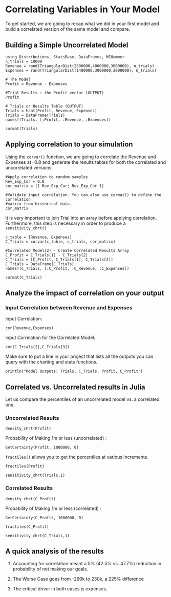 # Correlating Variables in Your Model

To get started, we are going to recap what we did in your first model and build a correlated version of the same model and compare.


## Building a Simple Uncorrelated Model

```@example SampleModel
using Distributions, StatsBase, DataFrames, MCHammer
n_trials = 10000
Revenue = rand(TriangularDist(2500000,4000000,3000000), n_trials)
Expenses = rand(TriangularDist(1400000,3000000,2000000), n_trials)

# The Model
Profit = Revenue - Expenses

#Trial Results : the Profit vector (OUTPUT)
Profit

# Trials or Results Table (OUTPUT)
Trials = hcat(Profit, Revenue, Expenses)
Trials = DataFrame(Trials)
names!(Trials, [:Profit, :Revenue, :Expenses])

cormat(Trials)
```
## Applying correlation to your simulation
Using the `corvar()` function, we are going to correlate the Revenue and Expenses at -0.8 and generate the results tables for both the correlated and uncorrelated versions.

```@example SampleModel
#Apply correlation to random samples
Rev_Exp_Cor = 0.8
cor_matrix = [1 Rev_Exp_Cor; Rev_Exp_Cor 1]

#Validate input correlation. You can also use cormat() to define the correlation
#matrix from historical data.
cor_matrix
```
It is very important to join Trial into an array before applying correlation. Furthermore, this step is necessary in order to produce a `sensitivity_chrt()`
```@example SampleModel
c_table = [Revenue, Expenses]
C_Trials = corvar(c_table, n_trials, cor_matrix)

#Correlated Model(2) - Create Correlated Results Array
C_Profit = C_Trials[1] - C_Trials[2]
C_Trials = [C_Profit, C_Trials[1], C_Trials[2]]
C_Trials = DataFrame(C_Trials)
names!(C_Trials, [:C_Profit, :C_Revenue, :C_Expenses])

cormat(C_Trials)

```

## Analyze the impact of correlation on your output
### Input Correlation between Revenue and Expenses
Input Correlation:
```@example SampleModel
cor(Revenue,Expenses)
```
Input Correlation for the Correlated Model:
```@example SampleModel
cor(C_Trials[2],C_Trials[3])
```

Make sure to put a line in your project that lists all the outputs you can query with the charting and stats functions.
```@REPL
println("Model Outputs: Trials, C_Trials, Profit, C_Profit")
```

## Correlated vs. Uncorrelated results in Julia
Let us compare the percentiles of an uncorrelated  model vs. a correlated one.

### Uncorrelated Results
```@example SampleModel
density_chrt(Profit)
```
Probability of Making 1m or less (uncorrelated) :
```@example SampleModel
GetCertainty(Profit, 1000000, 0)
```

`fractiles()` allows you to get the percentiles at various increments.

```@example SampleModel
fractiles(Profit)
```

```@example SampleModel
sensitivity_chrt(Trials,1)
```

### Correlated Results
```@example SampleModel
density_chrt(C_Profit)
```

Probability of Making 1m or less (correlated) :
```@example SampleModel
GetCertainty(C_Profit, 1000000, 0)
```

```@example SampleModel
fractiles(C_Profit)
```

```@example SampleModel
sensitivity_chrt(C_Trials,1)
```
## A quick analysis of the results
1. Accounting for correlation meant a 5% (42.5% vs. 47.7%) reduction in probability of not making our goals.

2. The Worse Case goes from -290k to 230k, a 225% difference

3. The critical driver in both cases is expenses.
